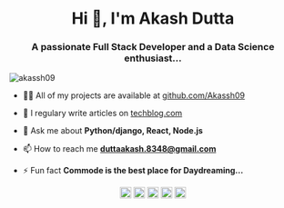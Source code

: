 <h1 align="center">Hi 👋, I'm Akash Dutta</h1>
<h3 align="center">A passionate Full Stack Developer and a Data Science enthusiast...</h3>
<p align="left"> <img src="https://komarev.com/ghpvc/?username=akassh09" alt="akassh09" /> </p>

- 👨‍💻 All of my projects are available at [github.com/Akassh09](github.com/Akassh09)

- 📝 I regulary write articles on [techblog.com](techblog.com)

- 💬 Ask me about **Python/django, React, Node.js**

- 📫 How to reach me **duttaakash.8348@gmail.com**

- ⚡ Fun fact **Commode is the best place for Daydreaming...**

<!--
<p align="left"><img src="https://konpa.github.io/devicon/devicon.git/icons/vuejs/vuejs-original-wordmark.svg" alt="vuejs" width="20" height="20"/> <img src="https://konpa.github.io/devicon/devicon.git/icons/react/react-original-wordmark.svg" alt="react" width="20" height="20"/> <img src="https://konpa.github.io/devicon/devicon.git/icons/css3/css3-original-wordmark.svg" alt="css3" width="20" height="20"/> <img src="https://konpa.github.io/devicon/devicon.git/icons/django/django-original.svg" alt="django" width="20" height="20"/> <img src="https://konpa.github.io/devicon/devicon.git/icons/dot-net/dot-net-original-wordmark.svg" alt="dotnet" width="20" height="20"/> <img src="https://konpa.github.io/devicon/devicon.git/icons/html5/html5-original-wordmark.svg" alt="html5" width="20" height="20"/> <img src="https://konpa.github.io/devicon/devicon.git/icons/javascript/javascript-original.svg" alt="javascript" width="20" height="20"/> <img src="https://konpa.github.io/devicon/devicon.git/icons/typescript/typescript-original.svg" alt="typescript" width="20" height="20"/> <img src="https://konpa.github.io/devicon/devicon.git/icons/mongodb/mongodb-original-wordmark.svg" alt="mongodb" width="20" height="20"/> <img src="https://konpa.github.io/devicon/devicon.git/icons/mysql/mysql-original-wordmark.svg" alt="mysql" width="20" height="20"/> <img src="https://konpa.github.io/devicon/devicon.git/icons/php/php-original.svg" alt="php" width="20" height="20"/> <img src="https://konpa.github.io/devicon/devicon.git/icons/sass/sass-original.svg" alt="sass" width="20" height="20"/> <img src="https://konpa.github.io/devicon/devicon.git/icons/nodejs/nodejs-original-wordmark.svg" alt="nodejs" width="20" height="20"/> <img src="https://konpa.github.io/devicon/devicon.git/icons/python/python-original-wordmark.svg" alt="python" width="20" height="20"/></p><p align="center"> <img src="https://github-readme-stats.vercel.app/api?username=akassh09&show_icons=true" alt="akassh09" /> </p> -->

<p align="center">
<a href="https://twitter.com/akassh09" target="blank"><img align="center" src="https://cdn.jsdelivr.net/npm/simple-icons@3.0.1/icons/twitter.svg" alt="akassh09" height="20" width="20" /></a>
<a href="https://linkedin.com/in/akassh09" target="blank"><img align="center" src="https://cdn.jsdelivr.net/npm/simple-icons@3.0.1/icons/linkedin.svg" alt="akassh09" height="20" width="20" /></a>
<a href="https://stackoverflow.com/akassh09" target="blank"><img align="center" src="https://cdn.jsdelivr.net/npm/simple-icons@3.0.1/icons/stackoverflow.svg" alt="akassh09" height="20" width="20" /></a>
<a href="https://fb.com/akassh09" target="blank"><img align="center" src="https://cdn.jsdelivr.net/npm/simple-icons@3.0.1/icons/facebook.svg" alt="akassh09" height="20" width="20" /></a>
<a href="https://instagram.com/akassh09" target="blank"><img align="center" src="https://cdn.jsdelivr.net/npm/simple-icons@3.0.1/icons/instagram.svg" alt="akassh09" height="20" width="20" /></a>
</p>
